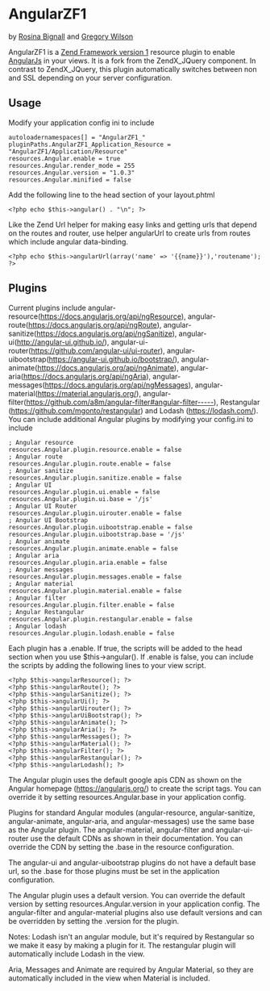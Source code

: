 # AngularZF1

by [Rosina Bignall](http://rosinabignall.com) and [Gregory Wilson](http://drakos7.net)

AngularZF1 is a [Zend Framework version 1](http://framework.zend.com/manual/1.12/en/manual.html) resource plugin to enable [AngularJs](https://angularjs.org/) in your views.
It is a fork from the ZendX_JQuery component. In contrast to ZendX_JQuery, this plugin automatically
switches between non and SSL depending on your server configuration.


## Usage

Modify your application config ini to include

    autoloadernamespaces[] = "AngularZF1_"
    pluginPaths.AngularZF1_Application_Resource = "AngularZF1/Application/Resource"
    resources.Angular.enable = true
    resources.Angular.render_mode = 255
    resources.Angular.version = "1.0.3"
    resources.Angular.minified = false

Add the following line to the head section of your layout.phtml

    <?php echo $this->angular() . "\n"; ?>

Like the Zend Url helper for making easy links and getting urls that depend on the
routes and router, use helper angularUrl to create urls from routes which include
angular data-binding.

    <?php echo $this->angularUrl(array('name' => '{{name}}'),'routename'); ?>


## Plugins

Current plugins include angular-resource(https://docs.angularjs.org/api/ngResource), 
angular-route(https://docs.angularjs.org/api/ngRoute), 
angular-sanitize(https://docs.angularjs.org/api/ngSanitize), 
angular-ui(http://angular-ui.github.io/), 
angular-ui-router(https://github.com/angular-ui/ui-router), 
angular-uibootstrap(https://angular-ui.github.io/bootstrap/), 
angular-animate(https://docs.angularjs.org/api/ngAnimate), 
angular-aria(https://docs.angularjs.org/api/ngAria), 
angular-messages(https://docs.angularjs.org/api/ngMessages),
angular-material(https://material.angularjs.org/), 
angular-filter(https://github.com/a8m/angular-filter#angular-filter-----),
Restangular (https://github.com/mgonto/restangular) 
and Lodash (https://lodash.com/). 
You can include additional Angular plugins by modifying your config.ini to include

    ; Angular resource
    resources.Angular.plugin.resource.enable = false
    ; Angular route
    resources.Angular.plugin.route.enable = false
    ; Angular sanitize
    resources.Angular.plugin.sanitize.enable = false
    ; Angular UI
    resources.Angular.plugin.ui.enable = false
    resources.Angular.plugin.ui.base = '/js'
    ; Angular UI Router
    resources.Angular.plugin.uirouter.enable = false
    ; Angular UI Bootstrap
    resources.Angular.plugin.uibootstrap.enable = false
    resources.Angular.plugin.uibootstrap.base = '/js'
    ; Angular animate
    resources.Angular.plugin.animate.enable = false
    ; Angular aria
    resources.Angular.plugin.aria.enable = false
    ; Angular messages
    resources.Angular.plugin.messages.enable = false
    ; Angular material
    resources.Angular.plugin.material.enable = false
    ; Angular filter
    resources.Angular.plugin.filter.enable = false
    ; Angular Restangular
    resources.Angular.plugin.restangular.enable = false
    ; Angular lodash
    resources.Angular.plugin.lodash.enable = false
    

Each plugin has a .enable.  If true, the scripts will be added to the head
section when you use $this->angular().   If .enable is false, you can include
the scripts by adding the following lines to your view script.

    <?php $this->angularResource(); ?>
    <?php $this->angularRoute(); ?>
    <?php $this->angularSanitize(); ?>
    <?php $this->angularUi(); ?>
    <?php $this->angularUirouter(); ?>
    <?php $this->angularUiBootstrap(); ?> 
    <?php $this->angularAnimate(); ?>
    <?php $this->angularAria(); ?>
    <?php $this->angularMessages(); ?>
    <?php $this->angularMaterial(); ?>
    <?php $this->angularFilter(); ?>
    <?php $this->angularRestangular(); ?>
    <?php $this->angularLodash(); ?>
  
The Angular plugin uses the default google apis CDN as shown on the Angular
homepage (https://angularjs.org/) to create the script tags. You can override it by setting 
resources.Angular.base in your application config. 
    
Plugins for standard Angular modules (angular-resource, angular-sanitize, angular-animate,
angular-aria, and angular-messages) use the same base as the Angular 
plugin. The angular-material, angular-filter and angular-ui-router use the default CDNs 
as shown in their documentation. You can override the CDN by setting
the .base in the resource configuration.  
    
The angular-ui and angular-uibootstrap plugins do not have a default base url, so the 
.base for those plugins must be set in the application configuration.

The Angular plugin uses a default version. You can override the default 
version by setting resources.Angular.version in your application config.
The angular-filter and angular-material plugins also use default versions
and can be overridden by setting the .version for the plugin.

Notes:
Lodash isn't an angular module, but it's required by Restangular so
we make it easy by making a plugin for it. The restangular plugin will
automatically include Lodash in the view.

Aria, Messages and Animate are required by Angular Material, so they are
automatically included in the view when Material is included.